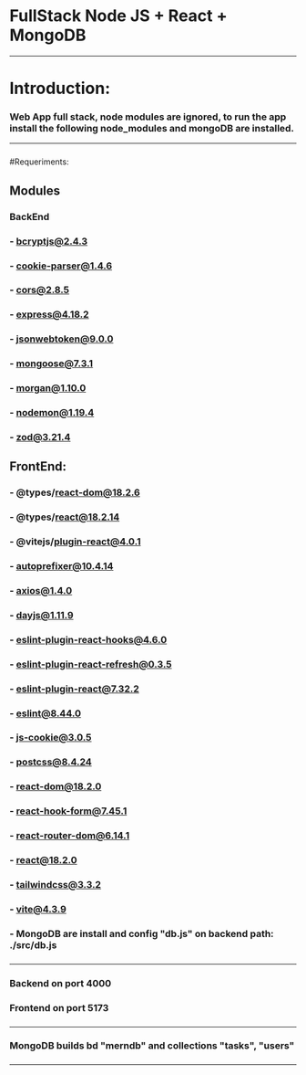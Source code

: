 # FullStack Node JS + React + MongoDB

-------------------------------------------------------------------------------------------------------------------------------------------

#  Introduction:
###  Web App full stack, node modules are ignored, to run the app install the following node_modules and mongoDB are installed.
-------------------------------------------------------------------------------------------------------------------------------------------
###
#Requeriments:
###
## Modules
###    BackEnd
###        - bcryptjs@2.4.3
###        - cookie-parser@1.4.6
###        - cors@2.8.5
###        - express@4.18.2
###        - jsonwebtoken@9.0.0
###        - mongoose@7.3.1
###        - morgan@1.10.0
###        - nodemon@1.19.4
###        - zod@3.21.4
###
##    FrontEnd:
###        - @types/react-dom@18.2.6
###        - @types/react@18.2.14
###        - @vitejs/plugin-react@4.0.1
###        - autoprefixer@10.4.14
###        - axios@1.4.0
###        - dayjs@1.11.9
###        - eslint-plugin-react-hooks@4.6.0
###        - eslint-plugin-react-refresh@0.3.5
###        - eslint-plugin-react@7.32.2
###        - eslint@8.44.0
###        - js-cookie@3.0.5
###        - postcss@8.4.24
###        - react-dom@18.2.0
###        - react-hook-form@7.45.1
###        - react-router-dom@6.14.1
###        - react@18.2.0
###        - tailwindcss@3.3.2
###        - vite@4.3.9
###
###  - MongoDB are install and config "db.js" on backend path: ./src/db.js
###
-------------------------------------------------------------------------------------------------------------------------------------------
###  
###  Backend on port 4000
###  Frontend on port 5173
###
-------------------------------------------------------------------------------------------------------------------------------------------
###
### MongoDB builds bd "merndb" and collections "tasks", "users"
###
-------------------------------------------------------------------------------------------------------------------------------------------
  
